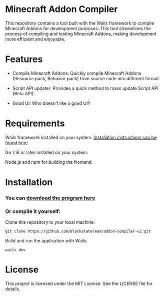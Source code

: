# Minecraft Addon Compiler #
This repository contains a tool built with the Wails framework to compile Minecraft Addons for development purposes. This tool streamlines the process of compiling and testing Minecraft Addons, making development more efficient and enjoyable.

# Features #
- Compile Minecraft Addons: Quickly compile Minecraft Addons (Resource pack, Behavior pack) from source code into different format.

- Script API updater: Provides a quick method to mass update Script API (Beta API).

- Good UI: Who doesn't like a good UI?

# Requirements #
Wails framework installed on your system. [Installation instructions can be found here](https://wails.io/docs/gettingstarted/installation)

Go 1.16 or later installed on your system.

Node.js and npm for building the frontend.



# Installation #

### You can [download the program here](https://github.com/BlockStateTeam/addon-compiler-v2/releases) ###
### Or compile it yourself:


Clone this repository to your local machine:

```git clone https://github.com/BlockStateTeam/addon-compiler-v2.git```

Build and run the application with Wails:

```wails dev```

# License #
This project is licensed under the MIT License. See the LICENSE file for details.

